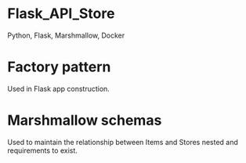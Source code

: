 # Flask_API_Store

Python, Flask, Marshmallow, Docker

# Factory pattern
Used in Flask app construction.

# Marshmallow schemas
Used to maintain the relationship between Items and Stores nested and requirements to exist.